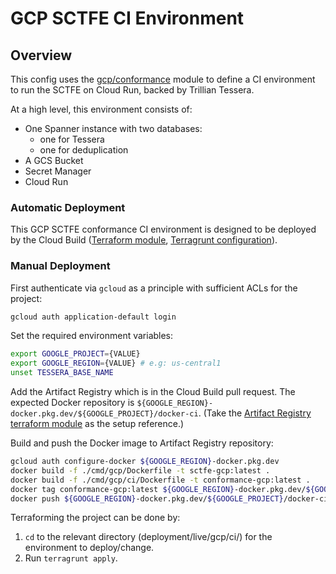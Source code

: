 # GCP SCTFE CI Environment

## Overview

This config uses the [gcp/conformance](/deployment/modules/gcp/conformance) module to
define a CI environment to run the SCTFE on Cloud Run, backed by Trillian Tessera.

At a high level, this environment consists of:
- One Spanner instance with two databases:
  - one for Tessera
  - one for deduplication
- A GCS Bucket
- Secret Manager
- Cloud Run

### Automatic Deployment

This GCP SCTFE conformance CI environment is designed to be deployed by the Cloud Build ([Terraform module](/deployment/modules/gcp/cloudbuild/), [Terragrunt configuration](/deployment/live/gcp/cloudbuild/prod/)).

### Manual Deployment

First authenticate via `gcloud` as a principle with sufficient ACLs for
the project:

```sh
gcloud auth application-default login
```

Set the required environment variables:

```sh
export GOOGLE_PROJECT={VALUE}
export GOOGLE_REGION={VALUE} # e.g: us-central1
unset TESSERA_BASE_NAME
```

Add the Artifact Registry which is in the Cloud Build pull request. The expected Docker repository is `${GOOGLE_REGION}-docker.pkg.dev/${GOOGLE_PROJECT}/docker-ci`. (Take the [Artifact Registry terraform module](/deployment/modules/gcp/artifactregistry/) as the setup reference.)

Build and push the Docker image to Artifact Registry repository:

```sh
gcloud auth configure-docker ${GOOGLE_REGION}-docker.pkg.dev
docker build -f ./cmd/gcp/Dockerfile -t sctfe-gcp:latest .
docker build -f ./cmd/gcp/ci/Dockerfile -t conformance-gcp:latest .
docker tag conformance-gcp:latest ${GOOGLE_REGION}-docker.pkg.dev/${GOOGLE_PROJECT}/docker-ci/conformance-gcp:latest
docker push ${GOOGLE_REGION}-docker.pkg.dev/${GOOGLE_PROJECT}/docker-ci/conformance-gcp
```

Terraforming the project can be done by:
  1. `cd` to the relevant directory (deployment/live/gcp/ci/) for the environment to deploy/change.
  2. Run `terragrunt apply`.
